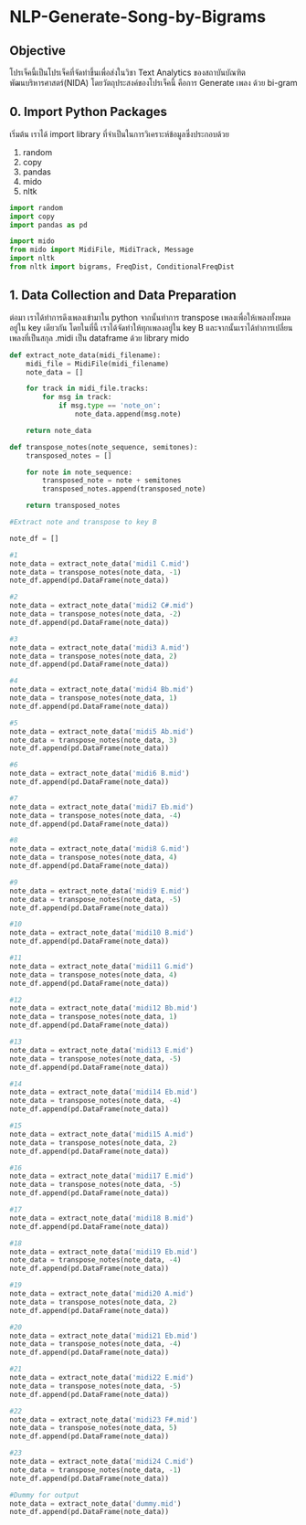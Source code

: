 # NLP-Generate-Song-by-Bigrams

## Objective
โปรเจ็คนี้เป็นโปรเจ็คที่จัดทำขึ้นเพื่อส่งในวิชา Text Analytics ของสถาบันบัณฑิตพัฒนบริหารศาสตร์(NIDA) โดยวัตถุประสงค์ของโปรเจ็คนี้ คือการ Generate เพลง ด้วย bi-gram

## 0. Import Python Packages
เริ่มต้น เราได้ import library ที่จำเป็นในการวิเคราะห์ข้อมูลซึ่งประกอบด้วย
  1. random
  2. copy
  3. pandas
  4. mido
  5. nltk

```python
import random
import copy
import pandas as pd

import mido
from mido import MidiFile, MidiTrack, Message
import nltk
from nltk import bigrams, FreqDist, ConditionalFreqDist
```

## 1. Data Collection and Data Preparation
ต่อมา เราได้ทำการดึงเพลงเข้ามาใน python จากนั้นทำการ transpose เพลงเพื่อให้เพลงทั้งหมดอยู่ใน key เดียวกัน โดยในที่นี้ เราได้จัดทำให้ทุกเพลงอยู่ใน key B 
และจากนั้นเราได้ทำการเปลี่ยนเพลงที่เป็นสกุล .midi เป็น dataframe ด้วย library mido

```python
def extract_note_data(midi_filename):
    midi_file = MidiFile(midi_filename)
    note_data = []

    for track in midi_file.tracks:
        for msg in track:
            if msg.type == 'note_on':
                note_data.append(msg.note)

    return note_data

def transpose_notes(note_sequence, semitones):
    transposed_notes = []

    for note in note_sequence:
        transposed_note = note + semitones
        transposed_notes.append(transposed_note)

    return transposed_notes
```

```python
#Extract note and transpose to key B

note_df = []

#1
note_data = extract_note_data('midi1 C.mid')
note_data = transpose_notes(note_data, -1)
note_df.append(pd.DataFrame(note_data))

#2
note_data = extract_note_data('midi2 C#.mid')
note_data = transpose_notes(note_data, -2)
note_df.append(pd.DataFrame(note_data))

#3
note_data = extract_note_data('midi3 A.mid')
note_data = transpose_notes(note_data, 2)
note_df.append(pd.DataFrame(note_data))

#4
note_data = extract_note_data('midi4 Bb.mid')
note_data = transpose_notes(note_data, 1)
note_df.append(pd.DataFrame(note_data))

#5
note_data = extract_note_data('midi5 Ab.mid')
note_data = transpose_notes(note_data, 3)
note_df.append(pd.DataFrame(note_data))

#6
note_data = extract_note_data('midi6 B.mid')
note_df.append(pd.DataFrame(note_data))

#7
note_data = extract_note_data('midi7 Eb.mid')
note_data = transpose_notes(note_data, -4)
note_df.append(pd.DataFrame(note_data))

#8
note_data = extract_note_data('midi8 G.mid')
note_data = transpose_notes(note_data, 4)
note_df.append(pd.DataFrame(note_data))

#9
note_data = extract_note_data('midi9 E.mid')
note_data = transpose_notes(note_data, -5)
note_df.append(pd.DataFrame(note_data))

#10
note_data = extract_note_data('midi10 B.mid')
note_df.append(pd.DataFrame(note_data))

#11
note_data = extract_note_data('midi11 G.mid')
note_data = transpose_notes(note_data, 4)
note_df.append(pd.DataFrame(note_data))

#12
note_data = extract_note_data('midi12 Bb.mid')
note_data = transpose_notes(note_data, 1)
note_df.append(pd.DataFrame(note_data))

#13
note_data = extract_note_data('midi13 E.mid')
note_data = transpose_notes(note_data, -5)
note_df.append(pd.DataFrame(note_data))

#14
note_data = extract_note_data('midi14 Eb.mid')
note_data = transpose_notes(note_data, -4)
note_df.append(pd.DataFrame(note_data))

#15
note_data = extract_note_data('midi15 A.mid')
note_data = transpose_notes(note_data, 2)
note_df.append(pd.DataFrame(note_data))

#16
note_data = extract_note_data('midi17 E.mid')
note_data = transpose_notes(note_data, -5)
note_df.append(pd.DataFrame(note_data))

#17
note_data = extract_note_data('midi18 B.mid')
note_df.append(pd.DataFrame(note_data))

#18
note_data = extract_note_data('midi19 Eb.mid')
note_data = transpose_notes(note_data, -4)
note_df.append(pd.DataFrame(note_data))

#19
note_data = extract_note_data('midi20 A.mid')
note_data = transpose_notes(note_data, 2)
note_df.append(pd.DataFrame(note_data))

#20
note_data = extract_note_data('midi21 Eb.mid')
note_data = transpose_notes(note_data, -4)
note_df.append(pd.DataFrame(note_data))

#21
note_data = extract_note_data('midi22 E.mid')
note_data = transpose_notes(note_data, -5)
note_df.append(pd.DataFrame(note_data))

#22
note_data = extract_note_data('midi23 F#.mid')
note_data = transpose_notes(note_data, 5)
note_df.append(pd.DataFrame(note_data))

#23
note_data = extract_note_data('midi24 C.mid')
note_data = transpose_notes(note_data, -1)
note_df.append(pd.DataFrame(note_data))

#Dummy for output
note_data = extract_note_data('dummy.mid')
note_df.append(pd.DataFrame(note_data))
```
